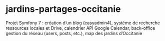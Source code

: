 # jardins-partages-occitanie
Projet Symfony 7 : création d’un blog (easyadmin4), système de recherche ressources locales et Drive, calendrier API Google Calendar, back-office gestion du réseau (users, posts, etc.), map des jardins d’Occitanie
